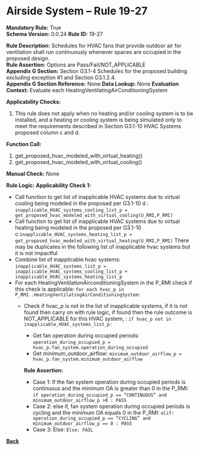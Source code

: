 # Airside System – Rule 19-27  
**Mandatory Rule:** True  
**Schema Version:** 0.0.24
**Rule ID:** 19-27  
 
**Rule Description:** Schedules for HVAC fans that provide outdoor air for ventilation shall run continuously whenever spaces are occupied in the proposed design.  
**Rule Assertion:** Options are Pass/Fail/NOT_APPLICABLE                                            
**Appendix G Section:**  Section G3.1-4 Schedules for the proposed building excluding exception #1 and Section G3.1.2.4.   
**Appendix G Section Reference:**  None
**Data Lookup:** None 
**Evaluation Context:** Evaluate each HeatingVentilatingAirConditioningSystem  

**Applicability Checks:** 

1. This rule does not apply when no heating and/or cooling system is to be installed, and a heating or cooling system is being simulated only to meet the requirements described in Section G3.1-10 HVAC Systems proposed column c and d.
 
**Function Call:** 

1. get_proposed_hvac_modeled_with_virtual_heating()
2. get_proposed_hvac_modeled_with_virtual_cooling()

**Manual Check:** None  

**Rule Logic:**
**Applicability Check 1:** 
- Call function to get list of inapplicable HVAC systems due to virtual cooling being modeled in the proposed per G3.1-10 d : `inapplicable_HVAC_systems_cooling_list_p = get_proposed_hvac_modeled_with_virtual_cooling(U_RMI,P_RMI)`
- Call function to get list of inapplicable HVAC systems due to virtual heating being modeled in the proposed per G3.1-10 c:`inapplicable_HVAC_systems_heating_list_p = get_proposed_hvac_modeled_with_virtual_heating(U_RMI,P_RMI)`
There may be duplicates in the following list of inapplicable hvac systems but it is not impactful
- Combine list of inapplicable hvac systems: `inapplicable_HVAC_systems_list_p = inapplicable_HVAC_systems_cooling_list_p + inapplicable_HVAC_systems_heating_list_p`
- For each HeatingVentilationAirconditioningSystem in the P_RMI check if this check is applicable: `for each hvac_p in P_RMI..HeatingVentilatingAirConditioningSystem:`
    - Check if hvac_p is not in the list of inapplicable systems, if it is not found then carry on with rule logic, if found then the rule outcome is NOT_APPLICABLE for this HVAC system, : `if hvac_p not in inapplicable_HVAC_systems_list_p:`   
        - Get fan operation during occupied periods: `operation_during_occupied_p = hvac_p.fan_system.operation_during_occupied`  
        - Get minimum_outdoor_airflow: `minimum_outdoor_airflow_p = hvac_p.fan_system.minimum_outdoor_airflow`  

        **Rule Assertion:**
        - Case 1: If the fan system operation during occupied periods is continuous and the minimum OA is greater than 0 in the P_RMI: `if operation_during_occupied_p == “CONTINUOUS” and minimum_outdoor_airflow_p >0 : PASS`  
        - Case 2: else if, fan system operation during occupied periods is cycling and the minimum OA equals 0 in the P_RMI: `elif: operation_during_occupied_p == “CYCLING” and minimum_outdoor_airflow_p == 0 : PASS`  
        - Case 3: Else: `Else: FAIL`  


**[Back](../_toc.md)**
